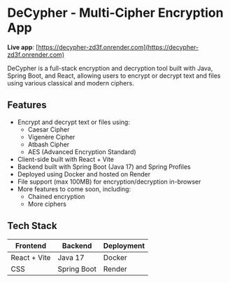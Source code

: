 # DeCypher - Multi-Cipher Encryption App
**Live app**: [https://decypher-zd3f.onrender.com](https://decypher-zd3f.onrender.com)

DeCypher is a full-stack encryption and decryption tool built with Java, Spring Boot, and React, allowing users to encrypt or decrypt text and files using various classical and modern ciphers.

## Features
- Encrypt and decrypt text or files using:
  - Caesar Cipher
  - Vigenère Cipher
  - Atbash Cipher
  - AES (Advanced Encryption Standard)
- Client-side built with React + Vite
- Backend built with Spring Boot (Java 17) and Spring Profiles
- Deployed using Docker and hosted on Render
- File support (max 100MB) for encryption/decryption in-browser
- More features to come soon, including:
  - Chained encryption
  - More ciphers

## Tech Stack
| Frontend       | Backend       | Deployment   |
|----------------|---------------|--------------|
| React + Vite   | Java 17       | Docker       |
| CSS            | Spring Boot   | Render       |
